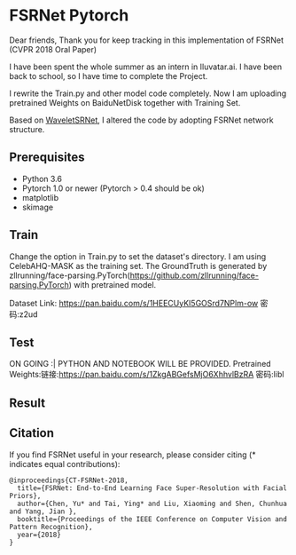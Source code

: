 # FSRNet Pytorch
Dear friends, 
Thank you for keep tracking in this implementation of FSRNet (CVPR 2018 Oral Paper)

I have been spent the whole summer as an intern in Iluvatar.ai. I have been back to school, so I have time to complete the Project.

I rewrite the Train.py and other model code completely. Now I am uploading pretrained Weights on BaiduNetDisk together with Training Set. 

Based on [WaveletSRNet](https://github.com/hhb072/WaveletSRNet/), I altered the code by adopting FSRNet network structure. 

## Prerequisites

* Python 3.6
* Pytorch 1.0 or newer (Pytorch > 0.4 should be ok)
* matplotlib
* skimage

## Train

Change the option in Train.py to set the dataset's directory. I am using CelebAHQ-MASK as the training set. The GroundTruth is generated by zllrunning/face-parsing.PyTorch(https://github.com/zllrunning/face-parsing.PyTorch) with pretrained model.

Dataset Link: https://pan.baidu.com/s/1HEECUyKI5GOSrd7NPlm-ow  密码:z2ud

## Test

ON GOING :| 
PYTHON AND NOTEBOOK WILL BE PROVIDED.
Pretrained Weights:链接:https://pan.baidu.com/s/1ZkgABGefsMjO6XhhvlBzRA  密码:libl

## Result

## Citation
If you find FSRNet useful in your research, please consider citing (* indicates equal contributions):

	@inproceedings{CT-FSRNet-2018,
	  title={FSRNet: End-to-End Learning Face Super-Resolution with Facial Priors},
	  author={Chen, Yu* and Tai, Ying* and Liu, Xiaoming and Shen, Chunhua and Yang, Jian },
	  booktitle={Proceedings of the IEEE Conference on Computer Vision and Pattern Recognition},
	  year={2018}
	}
  

